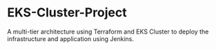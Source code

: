 # EKS-Cluster-Project
A multi-tier architecture using Terraform and EKS Cluster to deploy the infrastructure and application using Jenkins.
